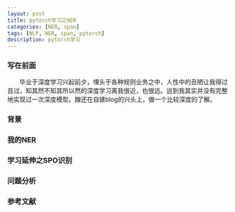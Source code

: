```yaml
---
layout: post
title: pytorch学习之NER
categories: [NER, span]
tags: [NLP, NER, span, pytorch]
description: pytorch学习
---
```


### 写在前面

&emsp;&emsp;毕业于深度学习兴起前夕，埋头于各种规则业务之中，人性中的丑陋让我得过且过，知其然不知其所以然的深度学习离我很近，也很远。远到我其实并没有完整地实现过一次深度模型。蹭还在自建blog的兴头上，做一个比较深度的了解。

### 背景

### 我的NER

### 学习延伸之SPO识别

### 问题分析

### 参考文献

[^1]: https://zhuanlan.zhihu.com/p/386360009
